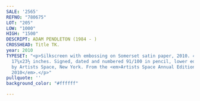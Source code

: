 ```yaml
---
SALE: '2565'
REFNO: "780675"
LOT: "205"
LOW: "1000"
HIGH: "1500"
DESCRIPT: ADAM PENDLETON (1984 - )
CROSSHEAD: Title TK.
year: 2010
TYPESET: "<p>Silkscreen with embossing on Somerset satin paper, 2010. 438x594 mm;
  17¼x23½ inches. Signed, dated and numbered 91/100 in pencil, lower edge. Published
  by Artists Space, New York. From the <em>Artists Space Annual Edition Portfolio
  2010</em>.</p>"
pullquote: ''
background_color: "#ffffff"

---
```

